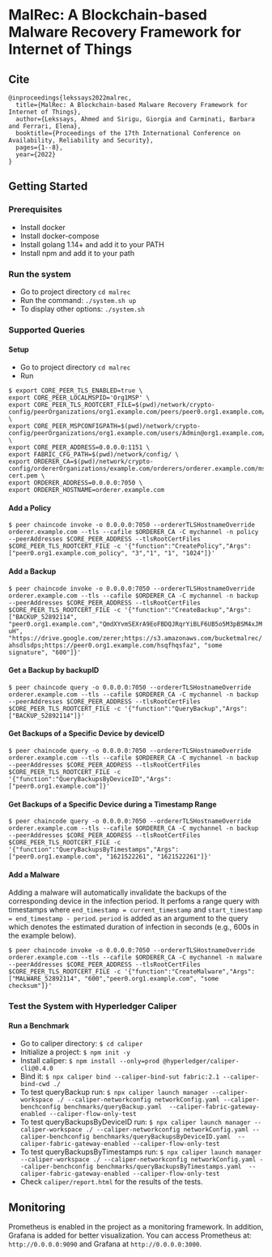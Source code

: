 # MalRec: A Blockchain-based Malware Recovery Framework for Internet of Things

## Cite
```
@inproceedings{lekssays2022malrec,
  title={MalRec: A Blockchain-based Malware Recovery Framework for Internet of Things},
  author={Lekssays, Ahmed and Sirigu, Giorgia and Carminati, Barbara and Ferrari, Elena},
  booktitle={Proceedings of the 17th International Conference on Availability, Reliability and Security},
  pages={1--8},
  year={2022}
}
```

## Getting Started

### Prerequisites
- Install docker
- Install docker-compose
- Install golang 1.14+ and add it to your PATH
- Install npm and add it to your path

### Run the system
- Go to project directory `cd malrec`
- Run the command: `./system.sh up`
- To display other options: `./system.sh`

### Supported Queries

#### Setup
- Go to project directory `cd malrec`
- Run 
```
$ export CORE_PEER_TLS_ENABLED=true \
export CORE_PEER_LOCALMSPID='Org1MSP' \
export CORE_PEER_TLS_ROOTCERT_FILE=$(pwd)/network/crypto-config/peerOrganizations/org1.example.com/peers/peer0.org1.example.com/tls/ca.crt \
export CORE_PEER_MSPCONFIGPATH=$(pwd)/network/crypto-config/peerOrganizations/org1.example.com/users/Admin@org1.example.com/msp \
export CORE_PEER_ADDRESS=0.0.0.0:1151 \
export FABRIC_CFG_PATH=$(pwd)/network/config/ \
export ORDERER_CA=$(pwd)/network/crypto-config/ordererOrganizations/example.com/orderers/orderer.example.com/msp/tlscacerts/tlsca.example.com-cert.pem \
export ORDERER_ADDRESS=0.0.0.0:7050 \
export ORDERER_HOSTNAME=orderer.example.com
```

#### Add a Policy
`$ peer chaincode invoke -o 0.0.0.0:7050 --ordererTLSHostnameOverride orderer.example.com --tls --cafile $ORDERER_CA -C mychannel -n policy --peerAddresses $CORE_PEER_ADDRESS --tlsRootCertFiles $CORE_PEER_TLS_ROOTCERT_FILE -c '{"function":"CreatePolicy","Args":["peer0.org1.example.com_policy", "3","1", "1", "1024"]}'`

#### Add a Backup
`$ peer chaincode invoke -o 0.0.0.0:7050 --ordererTLSHostnameOverride orderer.example.com --tls --cafile $ORDERER_CA -C mychannel -n backup --peerAddresses $CORE_PEER_ADDRESS --tlsRootCertFiles $CORE_PEER_TLS_ROOTCERT_FILE -c '{"function":"CreateBackup","Args":["BACKUP_52892114", "peer0.org1.example.com","QmdXYvmSEXrA9EoFBDQJRqrYiBLF6UB5o5M3pBSM4xJMuH", "https://drive.google.com/zerer;https://s3.amazonaws.com/bucketmalrec/ahsdlsdps;https://peer0.org1.example.com/hsqfhqsfaz", "some signature", "600"]}'`

#### Get a Backup by backupID
`$ peer chaincode query -o 0.0.0.0:7050 --ordererTLSHostnameOverride orderer.example.com --tls --cafile $ORDERER_CA -C mychannel -n backup --peerAddresses $CORE_PEER_ADDRESS --tlsRootCertFiles $CORE_PEER_TLS_ROOTCERT_FILE -c '{"function":"QueryBackup","Args":["BACKUP_52892114"]}'`

#### Get Backups of a Specific Device by deviceID
`$ peer chaincode query -o 0.0.0.0:7050 --ordererTLSHostnameOverride orderer.example.com --tls --cafile $ORDERER_CA -C mychannel -n backup --peerAddresses $CORE_PEER_ADDRESS --tlsRootCertFiles $CORE_PEER_TLS_ROOTCERT_FILE -c '{"function":"QueryBackupsByDeviceID","Args":["peer0.org1.example.com"]}'`

#### Get Backups of a Specific Device during a Timestamp Range
`$ peer chaincode query -o 0.0.0.0:7050 --ordererTLSHostnameOverride orderer.example.com --tls --cafile $ORDERER_CA -C mychannel -n backup --peerAddresses $CORE_PEER_ADDRESS --tlsRootCertFiles $CORE_PEER_TLS_ROOTCERT_FILE -c '{"function":"QueryBackupsByTimestamps","Args":["peer0.org1.example.com", "1621522261", "1621522261"]}'`

#### Add a Malware
Adding a malware will automatically invalidate the backups of the corresponding device in the infection period. It perfoms a range query with timestamps where `end_timestamp = current_timestamp`  and `start_timestamp = end_timestamp - period`. `period` is added as an argument to the query which denotes the estimated duration of infection in seconds (e.g., 600s in the example below).

`$ peer chaincode invoke -o 0.0.0.0:7050 --ordererTLSHostnameOverride orderer.example.com --tls --cafile $ORDERER_CA -C mychannel -n malware --peerAddresses $CORE_PEER_ADDRESS --tlsRootCertFiles $CORE_PEER_TLS_ROOTCERT_FILE -c '{"function":"CreateMalware","Args":["MALWARE_52892114", "600","peer0.org1.example.com", "some checksum"]}'`

### Test the System with Hyperledger Caliper
#### Run a Benchmark
- Go to caliper directory: `$ cd caliper`
- Initialize a project: `$ npm init -y`
- Install caliper: `$ npm install --only=prod @hyperledger/caliper-cli@0.4.0`
- Bind it: `$ npx caliper bind --caliper-bind-sut fabric:2.1 --caliper-bind-cwd ./`
- To test queryBackup run: `$ npx caliper launch manager --caliper-workspace ./ --caliper-networkconfig networkConfig.yaml --caliper-benchconfig benchmarks/queryBackup.yaml  --caliper-fabric-gateway-enabled --caliper-flow-only-test`
- To test queryBackupsByDeviceID run: `$ npx caliper launch manager --caliper-workspace ./ --caliper-networkconfig networkConfig.yaml --caliper-benchconfig benchmarks/queryBackupsByDeviceID.yaml  --caliper-fabric-gateway-enabled --caliper-flow-only-test`
- To test queryBackupsByTimestamps run: `$ npx caliper launch manager --caliper-workspace ./ --caliper-networkconfig networkConfig.yaml --caliper-benchconfig benchmarks/queryBackupsByTimestamps.yaml  --caliper-fabric-gateway-enabled --caliper-flow-only-test`
- Check `caliper/report.html` for the results of the tests. 

## Monitoring
Prometheus is enabled in the project as a monitoring framework. In addition, Grafana is added for better visualization. You can access Prometheus at: `http://0.0.0.0:9090` and Grafana at `http://0.0.0.0:3000`.
